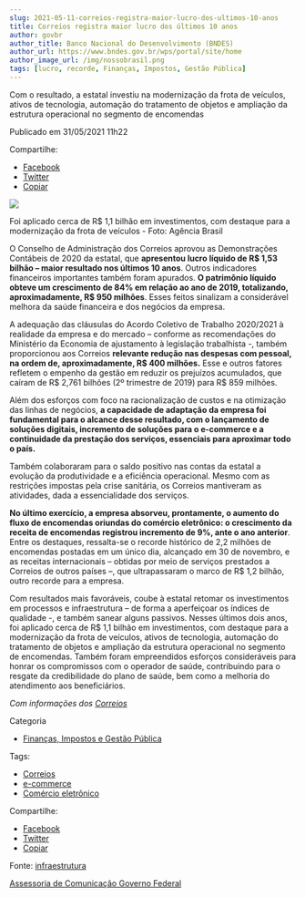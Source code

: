 ```yaml
---
slug: 2021-05-11-correios-registra-maior-lucro-dos-ultimos-10-anos
title: Correios registra maior lucro dos últimos 10 anos 
author: govbr
author_title: Banco Nacional do Desenvolvimento (BNDES) 
author_url: https://www.bndes.gov.br/wps/portal/site/home
author_image_url: /img/nossobrasil.png
tags: [lucro, recorde, Finanças, Impostos, Gestão Pública]
---
```


Com o resultado, a estatal investiu na modernização da frota de veículos, ativos de tecnologia, automação do tratamento de objetos e ampliação da estrutura operacional no segmento de encomendas

<!--` `truncate` `-->

Publicado em 31/05/2021 11h22

Compartilhe: 
*   [Facebook](https://www.facebook.com/sharer.php?u=https://www.gov.br/pt-br/noticias/financas-impostos-e-gestao-publica/2021/05/correios-registra-maior-lucro-dos-ultimos-10-anos)
*    [Twitter](https://twitter.com/share?text=Correios%20registra%20maior%20lucro%20dos%20%C3%BAltimos%2010%20anos&url=https://www.gov.br/resolveuid/e8b6f4afa10b4328851832d552b788cb)
*   [Copiar](https://www.gov.br/pt-br/noticias/financas-impostos-e-gestao-publica/2021/05/correios-registra-maior-lucro-dos-ultimos-10-anos)

![ ](https://www.gov.br/pt-br/noticias/financas-impostos-e-gestao-publica/2021/05/correios-registra-maior-lucro-dos-ultimos-10-anos/ffraz_abr_18091923264.jpg/@@images/2429fb18-e1a9-4ffc-8981-72a178c2625e.jpeg)

Foi aplicado cerca de R$ 1,1 bilhão em investimentos, com destaque para a modernização da frota de veículos - Foto: Agência Brasil

O Conselho de Administração dos Correios aprovou as Demonstrações Contábeis de 2020 da estatal, que **apresentou lucro líquido de R$ 1,53 bilhão – maior resultado nos últimos 10 anos**. Outros indicadores financeiros importantes também foram apurados. **O patrimônio líquido obteve um crescimento de 84% em relação ao ano de 2019, totalizando, aproximadamente, R$ 950 milhões**. Esses feitos sinalizam a considerável melhora da saúde financeira e dos negócios da empresa.

A adequação das cláusulas do Acordo Coletivo de Trabalho 2020/2021 à realidade da empresa e do mercado – conforme as recomendações do Ministério da Economia de ajustamento à legislação trabalhista -, também proporcionou aos Correios **relevante redução nas despesas com pessoal, na ordem de, aproximadamente, R$ 400 milhões.** Esse e outros fatores refletem o empenho da gestão em reduzir os prejuízos acumulados, que caíram de R$ 2,761 bilhões (2º trimestre de 2019) para R$ 859 milhões.

Além dos esforços com foco na racionalização de custos e na otimização das linhas de negócios, **a capacidade de adaptação da empresa foi fundamental para o alcance desse resultado, com o lançamento de soluções digitais, incremento de soluções para o e-commerce e a continuidade da prestação dos serviços, essenciais para aproximar todo o país.**

Também colaboraram para o saldo positivo nas contas da estatal a evolução da produtividade e a eficiência operacional. Mesmo com as restrições impostas pela crise sanitária, os Correios mantiveram as atividades, dada a essencialidade dos serviços.

**No último exercício, a empresa absorveu, prontamente, o aumento do fluxo de encomendas oriundas do comércio eletrônico: o crescimento da receita de encomendas registrou incremento de 9%, ante o ano anterior**. Entre os destaques, ressalta-se o recorde histórico de 2,2 milhões de encomendas postadas em um único dia, alcançado em 30 de novembro, e as receitas internacionais – obtidas por meio de serviços prestados a Correios de outros países –, que ultrapassaram o marco de R$ 1,2 bilhão, outro recorde para a empresa.

Com resultados mais favoráveis, coube à estatal retomar os investimentos em processos e infraestrutura – de forma a aperfeiçoar os índices de qualidade -, e também sanear alguns passivos. Nesses últimos dois anos, foi aplicado cerca de R$ 1,1 bilhão em investimentos, com destaque para a modernização da frota de veículos, ativos de tecnologia, automação do tratamento de objetos e ampliação da estrutura operacional no segmento de encomendas. Também foram empreendidos esforços consideráveis para honrar os compromissos com o operador de saúde, contribuindo para o resgate da credibilidade do plano de saúde, bem como a melhoria do atendimento aos beneficiários.

  
_Com informações dos [Correios](https://correios.com.br/)_

Categoria

 - [Finanças, Impostos e Gestão Pública](https://www.gov.br/pt-br/categorias/financas-impostos-e-gestao-publica)

Tags: 
 - [Correios](https://www.gov.br/pt-br/@@search?Subject%3Alist=Correios)
 - [e-commerce](https://www.gov.br/pt-br/@@search?Subject%3Alist=e-commerce)
 - [Comércio eletrônico](https://www.gov.br/pt-br/@@search?Subject%3Alist=Com%C3%A9rcio%20eletr%C3%B4nico)

Compartilhe: 
*   [Facebook](https://www.facebook.com/sharer.php?u=https://www.gov.br/pt-br/noticias/financas-impostos-e-gestao-publica/2021/05/correios-registra-maior-lucro-dos-ultimos-10-anos)
*    [Twitter](https://twitter.com/share?text=Correios%20registra%20maior%20lucro%20dos%20%C3%BAltimos%2010%20anos&url=https://www.gov.br/resolveuid/e8b6f4afa10b4328851832d552b788cb)
*   [Copiar](https://www.gov.br/pt-br/noticias/financas-impostos-e-gestao-publica/2021/05/correios-registra-maior-lucro-dos-ultimos-10-anos)


Fonte: [infraestrutura](https://www.gov.br/pt-br)

[Assessoria de Comunicação Governo Federal](/docs/links)